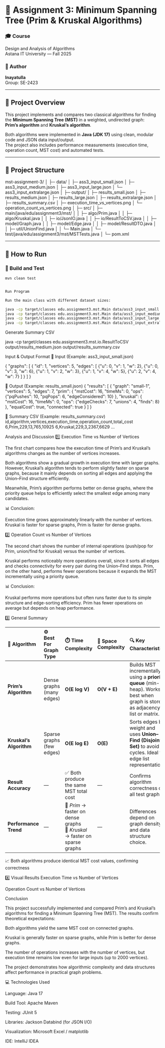# 🧮 Assignment 3: Minimum Spanning Tree (Prim & Kruskal Algorithms)

### 🎓 Course
Design and Analysis of Algorithms  
Astana IT University — Fall 2025  

### 👤 Author
**Inayatulla**  
Group: SE-2423  

---

## 📘 Project Overview

This project implements and compares two classical algorithms for finding the **Minimum Spanning Tree (MST)** in a weighted, undirected graph:  
**Prim’s algorithm** and **Kruskal’s algorithm**.

Both algorithms were implemented in **Java (JDK 17)** using clean, modular code and JSON data input/output.  
The project also includes performance measurements (execution time, operation count, MST cost) and automated tests.

---

## 🧱 Project Structure

mst-assignment-3/
│
├─ data/
│ ├─ ass3_input_small.json
│ ├─ ass3_input_medium.json
│ ├─ ass3_input_large.json
│ └─ ass3_input_extralarge.json
│
├─ output/
│ ├─ results_small.json
│ ├─ results_medium.json
│ ├─ results_large.json
│ ├─ results_extralarge.json
│ ├─ results_summary.csv
│ ├─ execution_time_vs_vertices.png
│ └─ operation_count_vs_vertices.png
│
├─ src/
│ ├─ main/java/edu/assignment3/mst/
│ │ ├─ algo/Prim.java
│ │ ├─ algo/Kruskal.java
│ │ ├─ io/JsonIO.java
│ │ ├─ io/ResultToCSV.java
│ │ ├─ model/Graph.java
│ │ ├─ model/Edge.java
│ │ ├─ model/ResultDTO.java
│ │ ├─ util/UnionFind.java
│ │ └─ Main.java
│ └─ test/java/edu/assignment3/mst/MSTTests.java
│
└─ pom.xml


---

## 🚀 How to Run

### 🧩 Build and Test
```bash
mvn clean test


Run Program

Run the main class with different dataset sizes:

java -cp target/classes edu.assignment3.mst.Main data/ass3_input_small.json      output/results_small.json
java -cp target/classes edu.assignment3.mst.Main data/ass3_input_medium.json     output/results_medium.json
java -cp target/classes edu.assignment3.mst.Main data/ass3_input_large.json      output/results_large.json
java -cp target/classes edu.assignment3.mst.Main data/ass3_input_extralarge.json output/results_extralarge.json
```

Generate Summary CSV

java -cp target/classes edu.assignment3.mst.io.ResultToCSV output/results_medium.json output/results_summary.csv



Input & Output Format
🔹 Input (Example: ass3_input_small.json)

{
  "graphs": [
    {
      "id": 1,
      "vertices": 5,
      "edges": [
        {"u": 0, "v": 1, "w": 2},
        {"u": 0, "v": 3, "w": 6},
        {"u": 1, "v": 2, "w": 3},
        {"u": 1, "v": 4, "w": 5},
        {"u": 2, "v": 4, "w": 7}
      ]
    }
  ]
}

🔹 Output (Example: results_small.json)
{
  "results": [
    {
      "graph": "small-1",
      "vertices": 5,
      "edges": 7,
      "prim": {
        "mstCost": 16,
        "timeMs": 0,
        "ops": {"pqPushes": 10, "pqPops": 6, "edgeConsidered": 10}
      },
      "kruskal": {
        "mstCost": 16,
        "timeMs": 0,
        "ops": {"edgeChecks": 7, "unions": 4, "finds": 8}
      },
      "equalCost": true,
      "connected": true
    }
  ]
}

🔹 Summary CSV (Example: results_summary.csv)
id,algorithm,vertices,execution_time,operation_count,total_cost
6,Prim,229,13,765,10925
6,Kruskal,229,3,2367,6629
...


Analysis and Discussion
1️⃣ Execution Time vs Number of Vertices

The first chart compares how the execution time of Prim’s and Kruskal’s algorithms changes as the number of vertices increases.

Both algorithms show a gradual growth in execution time with larger graphs.
However, Kruskal’s algorithm tends to perform slightly faster on sparse graphs,
because it mainly depends on sorting all edges and applying the Union–Find structure efficiently.

Meanwhile, Prim’s algorithm performs better on dense graphs,
where the priority queue helps to efficiently select the smallest edge among many candidates.

📊 Conclusion:

Execution time grows approximately linearly with the number of vertices.
Kruskal is faster for sparse graphs, Prim is faster for dense graphs.

2️⃣ Operation Count vs Number of Vertices

The second chart shows the number of internal operations (push/pop for Prim, union/find for Kruskal) versus the number of vertices.

Kruskal performs noticeably more operations overall, since it sorts all edges and checks connectivity for every pair during the Union–Find steps.
Prim, on the other hand, performs fewer operations because it expands the MST incrementally using a priority queue.

📊 Conclusion:

Kruskal performs more operations but often runs faster due to its simple structure and edge-sorting efficiency.
Prim has fewer operations on average but depends on heap performance.

3️⃣ General Summary

| 🧠 Algorithm | ⚙️ Best For Graph Type | ⏱️ Time Complexity | 💾 Space Complexity | 🔍 Key Characteristics |
|:-------------|:----------------------|:------------------|:--------------------|:------------------------|
| **Prim’s Algorithm** | Dense graphs (many edges) | **O(E log V)** | **O(V + E)** | Builds MST incrementally using a **priority queue** (min-heap). Works best when graph is stored as adjacency list or matrix. |
| **Kruskal’s Algorithm** | Sparse graphs (few edges) | **O(E log E)** | **O(E)** | Sorts edges by weight and uses **Union–Find (Disjoint Set)** to avoid cycles. Ideal for edge list representation. |
| **Result Accuracy** | — | ✅ Both produce the same MST total cost | — | Confirms algorithm correctness on all test graphs. |
| **Performance Trend** | — | 🔹 *Prim* → faster on dense graphs  <br> 🔹 *Kruskal* → faster on sparse graphs | — | Differences depend on graph density and data structure choice. |


📈 Both algorithms produce identical MST cost values, confirming correctness

4️⃣ Visual Results
Execution Time vs Number of Vertices

Operation Count vs Number of Vertices

Conclusion

This project successfully implemented and compared Prim’s and Kruskal’s algorithms for finding a Minimum Spanning Tree (MST).
The results confirm theoretical expectations:

Both algorithms yield the same MST cost on connected graphs.

Kruskal is generally faster on sparse graphs, while Prim is better for dense graphs.

The number of operations increases with the number of vertices, but execution time remains low even for large inputs (up to 2000 vertices).

The project demonstrates how algorithmic complexity and data structures affect performance in practical graph problems.

💻 Technologies Used

Language: Java 17

Build Tool: Apache Maven

Testing: JUnit 5

Libraries: Jackson Databind (for JSON I/O)

Visualization: Microsoft Excel / matplotlib

IDE: IntelliJ IDEA

